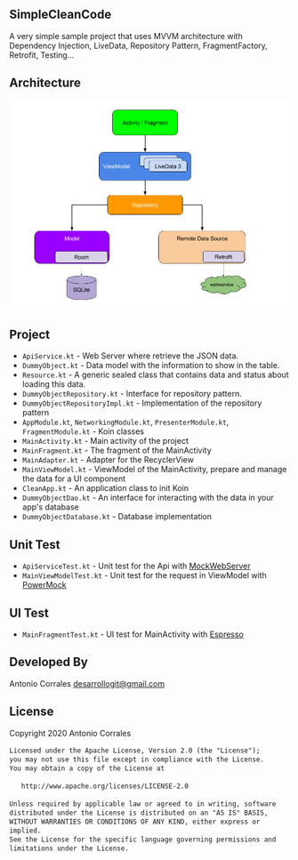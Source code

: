 ## SimpleCleanCode

A very simple sample project that uses MVVM architecture with Dependency Injection, LiveData, Repository Pattern, FragmentFactory, Retrofit, Testing...  

## Architecture
![Logo](./images/mvvm-architecture.png) 


## Project
* `ApiService.kt` - Web Server where retrieve the JSON data.
* `DummyObject.kt` - Data model with the information to show in the table.
* `Resource.kt` - A generic sealed class that contains data and status about loading this data.
* `DummyObjectRepository.kt` - Interface for repository pattern.
* `DummyObjectRepositoryImpl.kt` - Implementation of the repository pattern
* `AppModule.kt`, `NetworkingModule.kt`, `PresenterModule.kt`, `FragmentModule.kt` - Koin classes
* `MainActivity.kt` - Main activity of the project
* `MainFragment.kt` - The fragment of the MainActivity 
* `MainAdapter.kt` - Adapter for the RecyclerView
* `MainViewModel.kt` - ViewModel of the MainActivity, prepare and manage the data for a UI component
* `CleanApp.kt` - An application class to init Koin
* `DummyObjectDao.kt` - An interface for interacting with the data in your app's database
* `DummyObjectDatabase.kt` - Database implementation

## Unit Test
* `ApiServiceTest.kt` - Unit test for the Api with [MockWebServer](https://github.com/square/okhttp/tree/master/mockwebserver)
* `MainViewModelTest.kt` - Unit test for the request in ViewModel with [PowerMock](https://github.com/powermock/powermock)

## UI Test
* `MainFragmentTest.kt` - UI test for MainActivity with [Espresso](https://developer.android.com/training/testing/espresso)

## Developed By

Antonio Corrales desarrollogit@gmail.com

## License

Copyright 2020 Antonio Corrales

    Licensed under the Apache License, Version 2.0 (the "License");
    you may not use this file except in compliance with the License.
    You may obtain a copy of the License at

       http://www.apache.org/licenses/LICENSE-2.0

    Unless required by applicable law or agreed to in writing, software
    distributed under the License is distributed on an "AS IS" BASIS,
    WITHOUT WARRANTIES OR CONDITIONS OF ANY KIND, either express or implied.
    See the License for the specific language governing permissions and
    limitations under the License.


